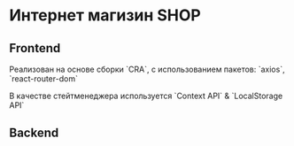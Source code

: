# Интернет магизин SHOP
## Frontend
<p>Реализован на основе сборки `CRA`, с использованием пакетов: `axios`, `react-router-dom`</p>
<p>В качестве стейтменеджера используется `Context API` & `LocalStorage API`</p>



## Backend